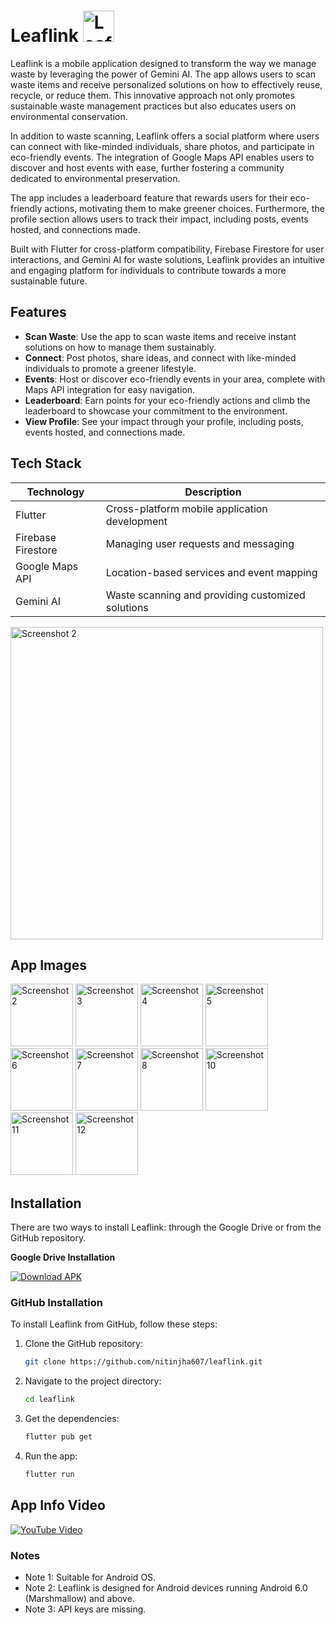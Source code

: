 # Leaflink <img src="https://github.com/nitinjha607/leaflink-2.0/assets/118757299/3680726e-59c2-4101-83aa-8af58d91de8d" alt="Leaflink Screenshot" width="50"/>

Leaflink is a mobile application designed to transform the way we manage waste by leveraging the power of Gemini AI. The app allows users to scan waste items and receive personalized solutions on how to effectively reuse, recycle, or reduce them. This innovative approach not only promotes sustainable waste management practices but also educates users on environmental conservation.

In addition to waste scanning, Leaflink offers a social platform where users can connect with like-minded individuals, share photos, and participate in eco-friendly events. The integration of Google Maps API enables users to discover and host events with ease, further fostering a community dedicated to environmental preservation.

The app includes a leaderboard feature that rewards users for their eco-friendly actions, motivating them to make greener choices. Furthermore, the profile section allows users to track their impact, including posts, events hosted, and connections made.

Built with Flutter for cross-platform compatibility, Firebase Firestore for user interactions, and Gemini AI for waste solutions, Leaflink provides an intuitive and engaging platform for individuals to contribute towards a more sustainable future.

## Features

- **Scan Waste**: Use the app to scan waste items and receive instant solutions on how to manage them sustainably.
- **Connect**: Post photos, share ideas, and connect with like-minded individuals to promote a greener lifestyle.
- **Events**: Host or discover eco-friendly events in your area, complete with Maps API integration for easy navigation.
- **Leaderboard**: Earn points for your eco-friendly actions and climb the leaderboard to showcase your commitment to the environment.
- **View Profile**: See your impact through your profile, including posts, events hosted, and connections made.

## Tech Stack

| Technology         | Description                                      |
|---------------------|--------------------------------------------------|
| Flutter             | Cross-platform mobile application development   |
| Firebase Firestore  | Managing user requests and messaging            |
| Google Maps API     | Location-based services and event mapping       |
| Gemini AI           | Waste scanning and providing customized solutions|


<img src="https://github.com/nitinjha607/leaflink-2.0/assets/118757299/d09b955a-139d-445e-8bd4-d47b1695214e" alt="Screenshot 2" width="500">


## App Images

<img src="https://github.com/nitinjha607/leaflink-2.0/assets/118757299/d26da91b-3f51-4e9c-99bc-62cf19a9eab8" alt="Screenshot 2" width="100"/>
<img src="https://github.com/nitinjha607/leaflink-2.0/assets/118757299/35181374-fd59-4ed5-94d9-ab7163a96088" alt="Screenshot 3" width="100"/>
<img src="https://github.com/nitinjha607/leaflink-2.0/assets/118757299/7722d568-607d-479e-b593-ba29b65f7791" alt="Screenshot 4" width="100"/>
<img src="https://github.com/nitinjha607/leaflink-2.0/assets/118757299/91cf39ac-1c73-473e-ac23-d632e44dbe40" alt="Screenshot 5" width="100"/>
<img src="https://github.com/nitinjha607/leaflink-2.0/assets/118757299/9d953218-5264-482c-9c8a-ed057ed2825f" alt="Screenshot 6" width="100"/>
<img src="https://github.com/nitinjha607/leaflink-2.0/assets/118757299/edd4b4d4-159b-438c-b28b-a418dac80d2f" alt="Screenshot 7" width="100"/>
<img src="https://github.com/nitinjha607/leaflink-2.0/assets/118757299/42bed375-3b17-4925-aff0-e5926e376779" alt="Screenshot 8" width="100"/>
<img src="https://github.com/nitinjha607/leaflink-2.0/assets/118757299/7e76a693-6f86-428b-815c-116b417512e9" alt="Screenshot 10" width="100"/>
<img src="https://github.com/nitinjha607/leaflink-2.0/assets/118757299/85b6150f-4273-4f8b-bec4-956f77f89ae5" alt="Screenshot 11" width="100"/>
<img src="https://github.com/nitinjha607/leaflink-2.0/assets/118757299/8de3b4f9-c19d-4e18-ba88-c45cddc99cac" alt="Screenshot 12" width="100"/>

## Installation

There are two ways to install Leaflink: through the Google Drive or from the GitHub repository.

**Google Drive Installation**

[![Download APK](https://img.shields.io/badge/Download%20APK-APK-red?style=for-the-badge&logo=android)](link_to_apk)


### GitHub Installation

To install Leaflink from GitHub, follow these steps:

1. Clone the GitHub repository:

   ```bash
   git clone https://github.com/nitinjha607/leaflink.git
2. Navigate to the project directory:

     ```bash
   cd leaflink 
4. Get the dependencies:

   ```bash
   flutter pub get

6. Run the app:

   ```bash
   flutter run
## App Info Video

[![YouTube Video](https://img.shields.io/badge/Watch%20on%20YouTube-ff0000?style=for-the-badge&logo=youtube)](https://youtu.be/oNvPgxRMQ3g?si=u6ISiNYvk2AhHWz2)

### Notes

- Note 1: Suitable for Android OS.
- Note 2: Leaflink is designed for Android devices running Android 6.0 (Marshmallow) and above.
- Note 3: API keys are missing.



